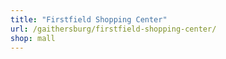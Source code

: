 ```yaml
---
title: "Firstfield Shopping Center"
url: /gaithersburg/firstfield-shopping-center/
shop: mall
---
```

